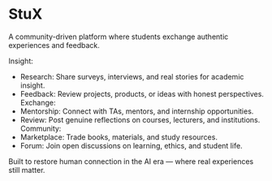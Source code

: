 # StuX
A community-driven platform where students exchange authentic experiences and feedback.

Insight:
* Research: Share surveys, interviews, and real stories for academic insight.
* Feedback: Review projects, products, or ideas with honest perspectives.
Exchange:
* Mentorship: Connect with TAs, mentors, and internship opportunities.
* Review: Post genuine reflections on courses, lecturers, and institutions.
Community:
* Marketplace: Trade books, materials, and study resources.
* Forum: Join open discussions on learning, ethics, and student life.

Built to restore human connection in the AI era — where real experiences still matter.
